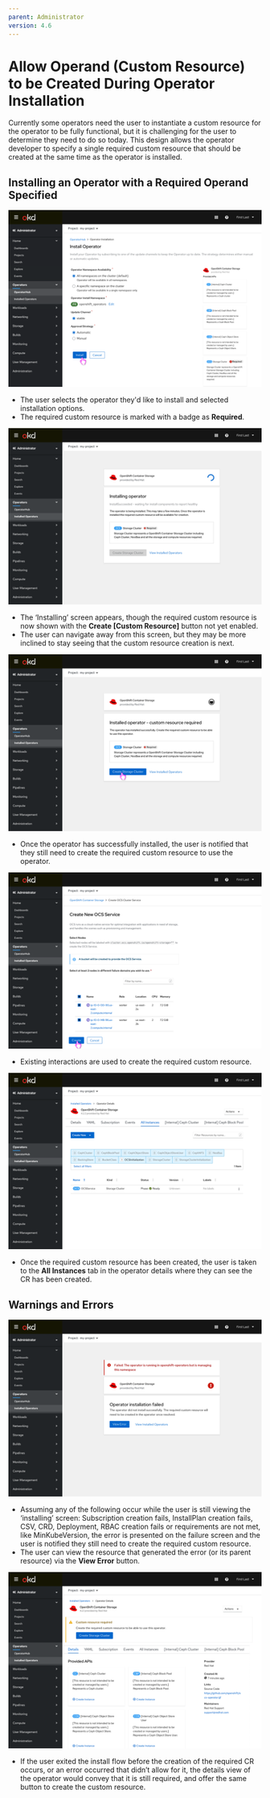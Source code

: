 ```yaml
---
parent: Administrator
version: 4.6
---
```


# Allow Operand (Custom Resource) to be Created During Operator Installation

Currently some operators need the user to instantiate a custom resource for the operator to be fully functional, but it is challenging for the user to determine they need to do so today. This design allows the operator developer to specify a single required custom resource that should be created at the same time as the operator is installed.

## Installing an Operator with a Required Operand Specified

![Install operator](img/2-1-install-needCR.png)
- The user selects the operator they'd like to install and selected installation options.
- The required custom resource is marked with a badge as **Required**.

![Installing operator](img/2-2-installing.png)
- The ‘Installing’ screen appears, though the required custom resource is now shown with the **Create [Custom Resource]** button not yet enabled.
- The user can navigate away from this screen, but they may be more inclined to stay seeing that the custom resource creation is next.

![Installed create CR](img/2-3-instantiateCR.png)
- Once the operator has successfully installed, the user is notified that they still need to create the required custom resource to use the operator.

![Create custom resource](img/2-4-createCR.png)
- Existing interactions are used to create the required custom resource.

![Operator all instances](img/2-5-allinstances.png)
- Once the required custom resource has been created, the user is taken to the **All Instances** tab in the operator details where they can see the CR has been created.

## Warnings and Errors

![Error occurred](img/2-9-failure.png)
- Assuming any of the following occur while the user is still viewing the ‘installing’ screen: Subscription creation fails, InstallPlan creation fails, CSV, CRD, Deployment, RBAC creation fails or requirements are not met, like MinKubeVersion, the error is presented on the failure screen and the user is notified they still need to create the required custom resource.
- The user can view the resource that generated the error (or its parent resource) via the **View Error** button.

![Operator details CR required](img/2-10-operatorDetailsRequiredCR.png)
- If the user exited the install flow before the creation of the required CR occurs, or an error occurred that didn’t allow for it, the details view of the operator would convey that it is still required, and offer the same button to create the custom resource.